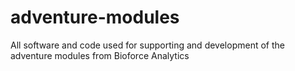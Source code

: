 # adventure-modules
All software and code used for supporting and development of the adventure modules from Bioforce Analytics
